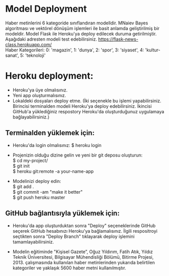# Model Deployment
Haber metinlerini 6 kategoride sınıflandıran modelldir. MNaiev Bayes algoritması ve vektörel dönüşüm işlemleri ile basit anlamda geliştirilmiş bir modeldir. Model Flask ile Heroku'ya deploy edilecek duruma getirilmiştir. Aşağıdaki adresten modeli test edebilirsiniz. https://flask-news-class.herokuapp.com/
</br>
Haber Kategorileri:
0: 'magazin', 1: 'dunya', 2: 'spor', 3: 'siyaset', 4: 'kultur-sanat', 5: 'teknoloji'



# Heroku deployment:
- Heroku'ya üye olmalısınız.
- Yeni app oluşturmalısınız.
- Lokaldeki dosyaları deploy etme. (İki seçenekle bu işlemi yapabilirsiniz. Birincisi terminalden modeli Heroku'ya deploy edebilirsiniz. İkincisi GitHub'a yüklediğiniz respostory Heroku'da oluşturduğunuz uygulamaya bağlayabilirsiniz.)

## Terminalden yüklemek için:

- Heroku'da login olmalısınız:
$ heroku login

- Projenizin olduğu dizine gelin ve yeni bir git deposu oluşturun: </br>
$ cd my-project/</br>
$ git init</br>
$ heroku git:remote -a your-name-app</br>

- Modelinizi deploy edin: </br>
$ git add .</br>
$ git commit -am "make it better"</br>
$ git push heroku master

## GitHub bağlantısıyla yüklemek için:

- Heroku'da app oluşturduktan sonra "Deploy" seçeneklerinde GitHub seçerek GitHub hesabınızı Heroku'ya bağlamalısınız. İlgili respositroyi seçtikten sonra "Deploy Branch" tıklayarak deploy işlemini tamamlayabilirsiniz.

- Modelin eğitiminde "Kişisel Gazete”, Oğuz Yıldırım, Fatih Atık, Yıldız Teknik Üniversitesi, Bilgisayar Mühendisliği Bölümü, Bitirme Projesi, 2013. çalışmasında kullanılan haber metinlerinden yukarıda belirtilen kategoriler ve yaklaşık 5600 haber metni kullanılmıştır.
